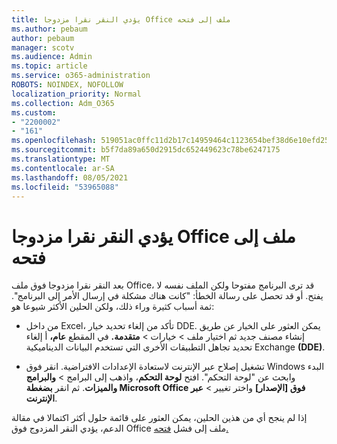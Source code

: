 ```yaml
---
title: يؤدي النقر نقرا مزدوجا Office ملف إلى فتحه
ms.author: pebaum
author: pebaum
manager: scotv
ms.audience: Admin
ms.topic: article
ms.service: o365-administration
ROBOTS: NOINDEX, NOFOLLOW
localization_priority: Normal
ms.collection: Adm_O365
ms.custom:
- "2200002"
- "161"
ms.openlocfilehash: 519051ac0ffc11d2b17c14959464c1123654bef38d6e10efd252b4ff3d8bbc1b
ms.sourcegitcommit: b5f7da89a650d2915dc652449623c78be6247175
ms.translationtype: MT
ms.contentlocale: ar-SA
ms.lasthandoff: 08/05/2021
ms.locfileid: "53965088"
---
```

# <a name="double-clicking-an-office-file-fails-to-open-it"></a>يؤدي النقر نقرا مزدوجا Office ملف إلى فتحه

بعد النقر نقرا مزدوجا فوق ملف Office، قد ترى البرنامج مفتوحا ولكن الملف نفسه لا يفتح. أو قد تحصل على رسالة الخطأ: "كانت هناك مشكلة في إرسال الأمر إلى البرنامج". ثمة أسباب كثيرة وراء ذلك، ولكن الحلين الأكثر شيوعا هو:

- من داخل Excel، تأكد من إلغاء تحديد خيار DDE. يمكن العثور على الخيار عن طريق إنشاء مصنف جديد ثم اختيار ملف > خيارات > **متقدمة.** في المقطع **عام،** أ إلغاء تحديد تجاهل التطبيقات الأخرى التي تستخدم البيانات الديناميكية Exchange **(DDE)**.

- تشغيل إصلاح عبر الإنترنت لاستعادة الإعدادات الافتراضية. انقر فوق Windows البدء وابحث عن "لوحة التحكم". افتح **لوحة التحكم**، واذهب إلى البرامج > **والبرامج والميزات**. ثم انقر **بضغطة Microsoft Office فوق [الإصدار]** واختر تغيير > **عبر الإنترنت**.

إذا لم ينجح أي من هذين الحلين، يمكن العثور على قائمة حلول أكثر اكتمالا في مقالة الدعم، يؤدي النقر المزدوج فوق Office ملف إلى فشل [فتحه.](https://support.office.com/article/Double-clicking-an-Office-file-fails-to-open-it-1e9c0ad9-34c8-4440-a42e-d30186b29ed6)

